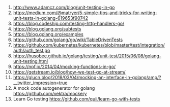 1. http://www.adamcz.com/blog/unit-testing-in-go
2. https://medium.com/@matryer/5-simple-tips-and-tricks-for-writing-unit-tests-in-golang-619653f90742
3. https://blog.codeship.com/testing-http-handlers-go/
4. https://blog.golang.org/subtests
5. https://blog.golang.org/examples
6. https://github.com/golang/go/wiki/TableDrivenTests
7. https://github.com/kubernetes/kubernetes/blob/master/test/integration/auth/auth_test.go
8. https://husobee.github.io/golang/testing/unit-test/2015/06/08/golang-unit-testing.html
9. https://npf.io/2014/04/mocking-functions-in-go/
10. https://getstream.io/blog/how-we-test-go-at-stream/
11. https://glucn.blog/2018/03/04/mocking-an-interface-in-golang/amp/?__twitter_impression=true
12. A mock code autogenerator for golang
    https://github.com/vektra/mockery
13. Learn Go testing 
https://github.com/quii/learn-go-with-tests
